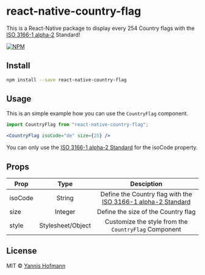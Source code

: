 # react-native-country-flag

This is a React-Native package to display every 254 Country flags with the [ISO 3166-1 alpha-2](https://en.wikipedia.org/wiki/ISO_3166-1_alpha-2) Standard!

[![NPM](https://img.shields.io/npm/v/react-native-country-flag.svg)](https://www.npmjs.com/package/react-native-country-flag)

## Install

```bash
npm install --save react-native-country-flag
```

## Usage

This is an simple example how you can use the `CountryFlag` component.

```jsx
import CountryFlag from "react-native-country-flag";

<CountryFlag isoCode="de" size={25} />
```

You can only use the [ISO 3166-1 alpha-2 Standard](https://en.wikipedia.org/wiki/ISO_3166-1_alpha-2) for the isoCode property.

## Props

| Prop    |       Type        |                                                    Desciption                                                    |
| ------- | :---------------: | :--------------------------------------------------------------------------------------------------------------: |
| isoCode |      String       | Define the Country flag with the [ISO 3166-1 alpha-2 Standard](https://en.wikipedia.org/wiki/ISO_3166-1_alpha-2) |
| size    |      Integer      |                                       Define the size of the Country flag                                        |
| style   | Stylesheet/Object |                               Customize the style from the `CountryFlag` Component                               |

## License

MIT © [Yannis Hofmann](https://github.com/YannisHofmann)

